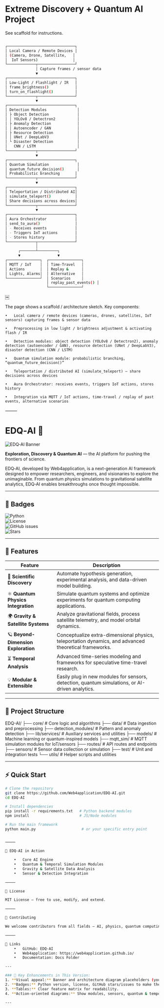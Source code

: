# Extreme Discovery + Quantum AI Project

See scaffold for instructions.

```bash

┌───────────────────────────────┐
│ Local Camera / Remote Devices │
│ (Camera, Drone, Satellite,   │
│  IoT Sensors)                │
└─────────────┬─────────────────┘
              │ Capture frames / sensor data
              ▼
┌───────────────────────────────┐
│ Low-Light / Flashlight / IR   │
│ frame_brightness()            │
│ turn_on_flashlight()          │
└─────────────┬─────────────────┘
              ▼
┌───────────────────────────────┐
│ Detection Modules              │
│ ├ Object Detection             │
│ │ YOLOv8 / Detectron2          │
│ ├ Anomaly Detection            │
│ │ Autoencoder / GAN            │
│ ├ Resource Detection           │
│ │ UNet / DeepLabV3             │
│ └ Disaster Detection           │
│   CNN / LSTM                   │
└─────────────┬─────────────────┘
              ▼
┌───────────────────────────────┐
│ Quantum Simulation             │
│ quantum_future_decision()      │
│ Probabilistic branching       │
└─────────────┬─────────────────┘
              ▼
┌───────────────────────────────┐
│ Teleportation / Distributed AI│
│ simulate_teleport()           │
│ Share decisions across devices│
└─────────────┬─────────────────┘
              ▼
┌───────────────────────────────┐
│ Aura Orchestrator             │
│ send_to_aura()                │
│ - Receives events             │
│ - Triggers IoT actions        │
│ - Stores history              │
└─────────────┬─────────────────┘
              │
      ┌───────┴─────────┐
      ▼                 ▼
┌───────────────┐  ┌───────────────┐
│ MQTT / IoT    │  │ Time-Travel   │
│ Actions       │  │ Replay &      │
│ Lights, Alarms│  │ Alternative   │
└───────────────┘  │ Scenarios     │
                   │ replay_past_events() │
                   └───────────────┘
```
 ￼

The page shows a scaffold / architecture sketch. Key components:

	•	Local camera / remote devices (cameras, drones, satellites, IoT sensors) capturing frames & sensor data  ￼

	•	Preprocessing in low light / brightness adjustment & activating flash / IR  ￼
	
	•	Detection modules: object detection (YOLOv8 / Detectron2), anomaly detection (autoencoder / GAN), resource detection (UNet / DeepLabV3), disaster detection (CNN / LSTM)  ￼
	
	•	Quantum simulation module: probabilistic branching, “quantum_future_decision()”  ￼

	•	Teleportation / distributed AI (simulate_teleport) – share decisions across devices  ￼

	•	Aura Orchestrator: receives events, triggers IoT actions, stores history  ￼
	
	•	Integration via MQTT / IoT actions, time-travel / replay of past events, alternative scenarios  ￼


⸻


# EDQ‑AI 🌌

![EDQ‑AI Banner](https://raw.githubusercontent.com/Web4application/EDQ-AI/main/docs/banner.png)  

**Exploration, Discovery & Quantum AI** — the AI platform for pushing the frontiers of science.

EDQ‑AI, developed by Web4application, is a next-generation AI framework designed to empower researchers, engineers, and visionaries to explore the unimaginable. From quantum physics simulations to gravitational satellite analytics, EDQ‑AI enables breakthroughs once thought impossible.

---

## 🌟 Badges

![Python](https://img.shields.io/badge/python-3.11-blue)  
![License](https://img.shields.io/badge/license-MIT-green)  
![GitHub issues](https://img.shields.io/github/issues/Web4application/EDQ-AI)  
![Stars](https://img.shields.io/github/stars/Web4application/EDQ-AI)  

---

## 🚀 Features

| Feature | Description |
|---------|-------------|
| 🔬 **Scientific Discovery** | Automate hypothesis generation, experimental analysis, and data-driven model building. |
| ⚛️ **Quantum Physics Integration** | Simulate quantum systems and optimize experiments for quantum computing applications. |
| 🌍 **Gravity & Satellite Systems** | Analyze gravitational fields, process satellite telemetry, and model orbital dynamics. |
| 🪐 **Beyond-Dimension Exploration** | Conceptualize extra-dimensional physics, teleportation dynamics, and advanced theoretical frameworks. |
| ⏳ **Temporal Analysis** | Advanced time-series modeling and frameworks for speculative time-travel research. |
| 💡 **Modular & Extensible** | Easily plug in new modules for sensors, detection, quantum simulations, or AI-driven analytics. |

---

## 📁 Project Structure

EDQ-AI/
├── core/                  # Core logic and algorithms
├── data/                  # Data ingestion and preprocessing
├── detection_modules/     # Pattern and anomaly detection
├── lib/services/          # Auxiliary services and utilities
├── models/                # Machine learning or quantum-inspired models
├── mqtt_sim/              # MQTT simulation modules for IoT/sensors
├── routes/                # API routes and endpoints
├── sensors/               # Sensor data collection or simulation
├── test/                  # Unit and integration tests
└── utils/                 # Helper scripts and utilities

---

## ⚡ Quick Start

```bash
# Clone the repository
git clone https://github.com/Web4application/EDQ-AI.git
cd EDQ-AI

# Install dependencies
pip install -r requirements.txt   # Python backend modules
npm install                       # JS/Node modules

# Run the main framework
python main.py                     # or your specific entry point


⸻

🌌 EDQ‑AI in Action

	•	Core AI Engine
	•	Quantum & Temporal Simulation Modules
	•	Gravity & Satellite Data Analysis
	•	Sensor & Detection Integration

⸻

📜 License

MIT License — free to use, modify, and extend.

⸻

🤝 Contributing

We welcome contributors from all fields — AI, physics, quantum computing, space science, and theoretical research. Join us in building the AI of the future.

⸻

🔗 Links
	•	GitHub: EDQ‑AI
	•	Web4application: https://web4application.github.io/
	•	Documentation: Docs Folder

---

### 🔹 Key Enhancements in This Version:
1. **Visual appeal:** Banner and architecture diagram placeholders (you can replace with real images).  
2. **Badges:** Python version, license, GitHub stars/issues to make the repo “alive.”  
3. **Tables:** Clear feature matrix for readability.  
4. **Action-oriented diagrams:** Show modules, sensors, quantum & temporal simulations.  

---
